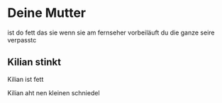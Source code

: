 # Deine Mutter

ist do fett das sie wenn sie am fernseher vorbeiläuft du die ganze seire verpasstc

## Kilian stinkt

Kilian ist fett

Kilian aht nen kleinen schniedel
